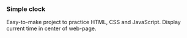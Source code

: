 ### Simple clock

Easy-to-make project to practice HTML, CSS and JavaScript. Display current time in center of web-page.

